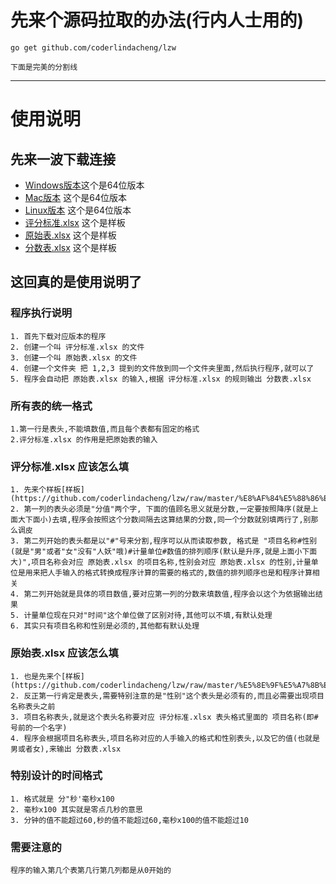 # 先来个源码拉取的办法(行内人士用的)

    go get github.com/coderlindacheng/lzw

    下面是完美的分割线
---

# 使用说明

## 先来一波下载连接

* [Windows版本](https://github.com/coderlindacheng/lzw/raw/master/lzw.exe)这个是64位版本 
* [Mac版本](https://github.com/coderlindacheng/lzw/raw/master/lzw) 这个是64位版本
* [Linux版本](https://github.com/coderlindacheng/lzw/raw/master/lzw_linux64) 这个是64位版本
* [评分标准.xlsx](https://github.com/coderlindacheng/lzw/raw/master/%E8%AF%84%E5%88%86%E6%A0%87%E5%87%86.xlsx) 这个是样板
* [原始表.xlsx](https://github.com/coderlindacheng/lzw/raw/master/%E5%8E%9F%E5%A7%8B%E8%A1%A8.xlsx) 这个是样板
* [分数表.xlsx](https://github.com/coderlindacheng/lzw/raw/master/%E5%88%86%E6%95%B0%E8%A1%A8.xlsx) 这个是样板
    
## 这回真的是使用说明了

### 程序执行说明

    1. 首先下载对应版本的程序
    2. 创建一个叫 评分标准.xlsx 的文件
    3. 创建一个叫 原始表.xlsx 的文件
    4. 创建一个文件夹 把 1,2,3 提到的文件放到同一个文件夹里面,然后执行程序,就可以了
    5. 程序会自动把 原始表.xlsx 的输入,根据 评分标准.xlsx 的规则输出 分数表.xlsx

### 所有表的统一格式
    
    1.第一行是表头,不能填数值,而且每个表都有固定的格式
    2.评分标准.xlsx 的作用是把原始表的输入
    
### 评分标准.xlsx 应该怎么填
    
    1. 先来个样板[样板](https://github.com/coderlindacheng/lzw/raw/master/%E8%AF%84%E5%88%86%E6%A0%87%E5%87%86.xlsx)
    2. 第一列的表头必须是"分值"两个字, 下面的值顾名思义就是分数,一定要按照降序(就是上面大下面小)去填,程序会按照这个分数间隔去这算结果的分数,同一个分数就别填两行了,别那么调皮
    3. 第二列开始的表头都是以"#"号来分割,程序可以从而读取参数, 格式是 "项目名称#性别(就是"男"或者"女"没有"人妖"哦)#计量单位#数值的排列顺序(默认是升序,就是上面小下面大)",项目名称会对应 原始表.xlsx 的项目名称,性别会对应 原始表.xlsx 的性别,计量单位是用来把人手输入的格式转换成程序计算的需要的格式的,数值的排列顺序也是和程序计算相关
    4. 第二列开始就是具体的项目数值,要对应第一列的分数来填数值,程序会以这个为依据输出结果
    5. 计量单位现在只对"时间"这个单位做了区别对待,其他可以不填,有默认处理
    6. 其实只有项目名称和性别是必须的,其他都有默认处理

### 原始表.xlsx 应该怎么填

    1. 也是先来个[样板](https://github.com/coderlindacheng/lzw/raw/master/%E5%8E%9F%E5%A7%8B%E8%A1%A8.xlsx)
    2. 反正第一行肯定是表头,需要特别注意的是"性别"这个表头是必须有的,而且必需要出现项目名称表头之前
    3. 项目名称表头,就是这个表头名称要对应 评分标准.xlsx 表头格式里面的 项目名称(即#号前的一个名字)
    4. 程序会根据项目名称表头,项目名称对应的人手输入的格式和性别表头,以及它的值(也就是男或者女),来输出 分数表.xlsx

### 特别设计的**时间**格式
    
    1. 格式就是 分"秒'毫秒x100
    2. 毫秒x100 其实就是零点几秒的意思
    3. 分钟的值不能超过60,秒的值不能超过60,毫秒x100的值不能超过10
    
### 需要注意的
    
    程序的输入第几个表第几行第几列都是从0开始的




